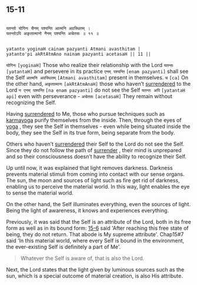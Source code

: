 ## 15-11


```shloka-sa

यतन्तो योगिनः चैनम् पश्यन्ति आत्मनि अवस्थितम् ।
यतन्तोऽपि अकृतात्मानो नैनम् पश्यन्ति अचेतसः ॥ ११ ॥

```
```shloka-sa-hk

yatanto yoginaH cainam pazyanti Atmani avasthitam |
yatanto'pi akRtAtmAno nainam pazyanti acetasaH || 11 ||

```
`योगिनः` `[yoginaH]` Those who realize their relationship with the Lord `यतन्तः` `[yatantaH]` and persevere in its practice `एनम् पश्यन्ति` `[enam pazyanti]` shall see the Self `आत्मनि अवस्थितम्` `[Atmani avasthitam]` present in themselves. `च` `[ca]` On the other hand, `अकृतात्मानः` `[akRtAtmAnaH]` those who haven’t 
[surrendered](7-19.md#Sharanagati)
 to the Lord `न एनम् पश्यन्ति` `[na enam pazyanti]` do not see the Self `यतन्तः अपि` `[yatantaH api]` even with perseverance - `अचेतसः` `[acetasaH]` They remain without recognizing the Self.

Having 
[surrendered](7-19.md#Sharanagati)
 to Me, those who pursue techniques such as 
[karmayoga](2-40.md#karmayoga)
 purify themselves from the inside. Then, through the eyes of 
[yoga](6-20_to_6-23.md#yoga_state_of_being)
, they see the Self in themselves - even while being situated inside the body, they see the Self in its true form, being separate from the body.

Others who haven’t 
[surrendered](7-19.md#Sharanagati)
 their Self to the Lord do not see the Self. Since they do not follow the path of 
[surrender](7-19.md#Sharanagati)
, their mind is unprepared and so their consciousness doesn’t have the ability to recognize their Self.

Up until now, it was explained that light removes darkness. Darkness prevents material stimuli from coming into contact with our sense organs. The sun, the moon and sources of light such as fire get rid of darkness, enabling us to perceive the material world. In this way, light enables the eye to sense the material world. 

On the other hand, the Self illuminates everything, even the sources of light. Being the light of awareness, it knows and experiences everything. 

Previously, it was said that the Self is an attribute of the Lord, both in its free form as well as in its bound form: [15-6](15-6.md) said 'After reaching this free state of being, they do not return. That abode is My supreme attribute'. Chap15#7 said 'In this material world, where every Self is bound in the environment, the ever-existing Self is definitely a part of Me'.



<a name='applnote_200'></a>
> Whatever the Self is aware of, that is also the Lord.



Next, the Lord states that the light given by luminous sources such as the sun, which is a special outcome of material creation, is also His attribute.


